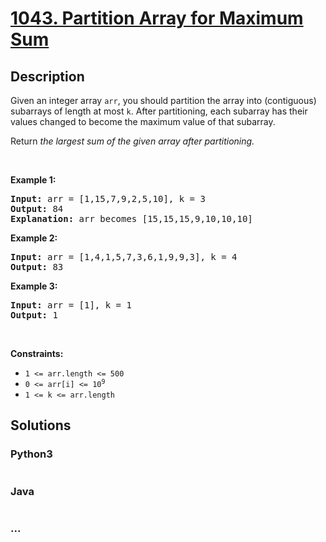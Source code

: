 # [1043. Partition Array for Maximum Sum](https://leetcode.com/problems/partition-array-for-maximum-sum)



## Description

<p>Given an integer array <code>arr</code>, you should partition the array into (contiguous) subarrays of length at most <code>k</code>. After partitioning, each subarray has their values changed to become the maximum value of that subarray.</p>

<p>Return <em>the largest sum of the given array after partitioning.</em></p>

<p>&nbsp;</p>
<p><strong>Example 1:</strong></p>

<pre>
<strong>Input:</strong> arr = [1,15,7,9,2,5,10], k = 3
<strong>Output:</strong> 84
<strong>Explanation:</strong> arr becomes [15,15,15,9,10,10,10]
</pre>

<p><strong>Example 2:</strong></p>

<pre>
<strong>Input:</strong> arr = [1,4,1,5,7,3,6,1,9,9,3], k = 4
<strong>Output:</strong> 83
</pre>

<p><strong>Example 3:</strong></p>

<pre>
<strong>Input:</strong> arr = [1], k = 1
<strong>Output:</strong> 1
</pre>

<p>&nbsp;</p>
<p><strong>Constraints:</strong></p>

<ul>
	<li><code>1 &lt;= arr.length &lt;= 500</code></li>
	<li><code>0 &lt;= arr[i] &lt;= 10<sup>9</sup></code></li>
	<li><code>1 &lt;= k &lt;= arr.length</code></li>
</ul>


## Solutions

<!-- tabs:start -->

### **Python3**

```python

```

### **Java**

```java

```

### **...**

```

```

<!-- tabs:end -->
